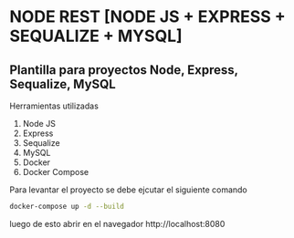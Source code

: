 # NODE REST [NODE JS + EXPRESS + SEQUALIZE + MYSQL]

## Plantilla para proyectos Node, Express, Sequalize, MySQL

Herramientas utilizadas

1. Node JS
2. Express
3. Sequalize
4. MySQL
5. Docker
6. Docker Compose


Para levantar el proyecto se debe ejcutar el siguiente comando

```bash
docker-compose up -d --build
```

luego de esto abrir en el navegador http://localhost:8080


